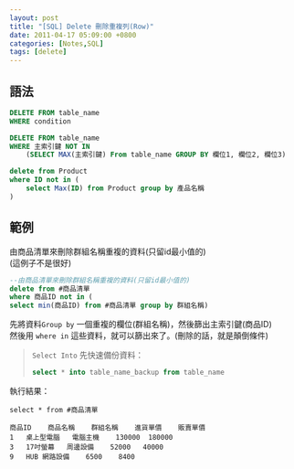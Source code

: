```yaml
---
layout: post
title: "[SQL] Delete 刪除重複列(Row)"
date: 2011-04-17 05:09:00 +0800
categories: [Notes,SQL]
tags: [delete]
---
```


## 語法

```sql
DELETE FROM table_name
WHERE condition
```

```sql
DELETE FROM table_name 
WHERE 主索引鍵 NOT IN
    (SELECT MAX(主索引鍵) From table_name GROUP BY 欄位1, 欄位2, 欄位3)
```

```sql
delete from Product 
where ID not in (
    select Max(ID) from Product group by 產品名稱
)
```

## 範例

由商品清單來刪除群組名稱重複的資料(只留id最小值的)      
(這例子不是很好)        


```sql
--由商品清單來刪除群組名稱重複的資料(只留id最小值的)
delete from #商品清單
where 商品ID not in (
select min(商品ID) from #商品清單 group by 群組名稱)
```

先將資料`Group by` 一個重複的欄位(群組名稱)，然後篩出主索引鍵(商品ID)       
然後用 `where in` 這些資料，就可以篩出來了。(刪除的話，就是顛倒條件)        

> `Select Into` 先快速備份資料：
> 
>```sql
>select * into table_name_backup from table_name
>```

執行結果：

```
select * from #商品清單

商品ID	商品名稱	群組名稱	進貨單價	販賣單價
1	桌上型電腦	電腦主機	130000	180000
3	17吋螢幕	周邊設備	52000	40000
9	HUB	網路設備	6500	8400
```

